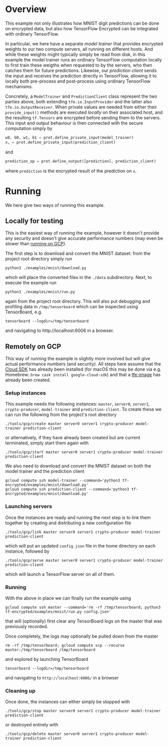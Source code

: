 
# Overview

This example not only illustrates how MNIST digit predictions can be done on encrypted data, but also how TensorFlow Encrypted can be integrated with ordinary TensorFlow.

In particular, we here have a separate *model trainer* that provides encrypted weights to our two compute servers, all running on different hosts. And while these weights might typically simply be read from disk, in this example the model trainer runs an ordinary TensorFlow computation locally to first train these weigths when requested to by the servers, who then catches them for future predictions. Likewise, our *prediction client* sends the input and receives the prediction directly in TensorFlow, allowing it to locally both pre-process and post-process using ordinary TensorFlow mechanisms.

Concretely, a `ModelTrainer` and `PredictionClient` class represent the two parties above, both extending `tfe.io.InputProvider` and the latter also `tfe.io.OutputReceiver`. When private values are needed from either their `provide_input()` methods are executed *locally* on their associated host, and the resulting `tf.Tensors` are encrypted before sending them to the servers. This input and output behaviour is then connected with the secure computation simply by
```python
w0, b0, w1, b1 = prot.define_private_input(model_trainer)
x, = prot.define_private_input(prediction_client)
```
and
```python
prediction_op = prot.define_output([prediction], prediction_client)
```
where `prediction` is the encrypted result of the prediction on `x`.

# Running

We here give two ways of running this example.

## Locally for testing

This is the easiest way of running the example, however it doesn't provide any security and doesn't give accurate performance numbers (may even be slower than [running on GCP](#remotely-on-gcp)).

The first step is to download and convert the MNIST dataset: from the project root directory simply run
```shell
python3 ./examples/mnist/download.py
```
which will place the converted files in the `./data` subdirectory. Next, to execute the example run
```shell
python3 ./examples/mnist/run.py
```
again from the project root directory. This will also put debugging and profiling data in `/tmp/tensorboard` which can be inspected using TensorBoard, e.g.
```shell
tensorboard --logdir=/tmp/tensorboard
```
and navigating to http://localhost:6006 in a browser.

## Remotely on GCP

This way of running the example is slightly more involved but will give actual performance numbers (and security). All steps here assume that the [Cloud SDK](https://cloud.google.com/sdk/) has already been installed (for macOS this may be done via e.g. Homebrew: `brew cask install google-cloud-sdk`) and that a [tfe-image](../../tools/gcp/) has already been created.

### Setup instances

This example needs the following instances: `master`, `server0`, `server1`, `crypto-producer`, `model-trainer` and `prediction-client`. To create these we can run the following from the project's root directory
```shell
./tools/gcp/create master server0 server1 crypto-producer model-trainer prediction-client
```
or alternatively, if they have already been created but are current terminated, simply start them again with
```shell
./tools/gcp/start master server0 server1 crypto-producer model-trainer prediction-client
```

We also need to download and convert the MNIST dataset on both the model trainer and the prediction client
```shell
gcloud compute ssh model-trainer --command='python3 tf-encrypted/examples/mnist/download.py'
gcloud compute ssh prediction-client --command='python3 tf-encrypted/examples/mnist/download.py'
```

### Launching servers

Once the instances are ready and running the next step is to link them together by creating and distributing a new configuration file
```shell
./tools/gcp/link master server0 server1 crypto-producer model-trainer prediction-client
```
which will put an updated `config.json` file in the home directory on each instance, followed by
```shell
./tools/gcp/serve master server0 server1 crypto-producer model-trainer prediction-client
```
which will launch a TensorFlow server on all of them.

### Running

With the above in place we can finally run the example using
```shell
gcloud compute ssh master --command='rm -rf /tmp/tensorboard; python3 tf-encrypted/examples/mnist/run.py config.json'
```
that will (optionally) first clear any TensorBoard logs on the master that was previously recorded.

Once completely, the logs may optionally be pulled down from the master
```shell
rm -rf /tmp/tensorboard; gcloud compute scp --recurse master:/tmp/tensorboard /tmp/tensorboard
```
and explored by launching TensorBoard
```shell
tensorboard --logdir=/tmp/tensorboard
```
and navigating to `http://localhost:6006/` in a browser

### Cleaning up

Once done, the instances can either simply be stopped with
```shell
./tools/gcp/stop master server0 server1 crypto-producer model-trainer prediction-client
```
or destroyed entirely with
```shell
./tools/gcp/delete master server0 server1 crypto-producer model-trainer prediction-client
```